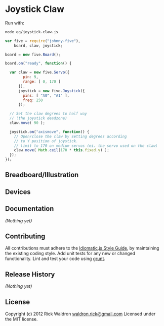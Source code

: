 # Joystick Claw

Run with:
```bash
node eg/joystick-claw.js
```


```javascript
var five = require("johnny-five"),
    board, claw, joystick;

board = new five.Board();

board.on("ready", function() {

  var claw = new five.Servo({
        pin: 9,
        range: [ 0, 170 ]
      }),
      joystick = new five.Joystick({
        pins: [ "A0", "A1" ],
        freq: 250
      });

  // Set the claw degrees to half way
  // (the joystick deadzone)
  claw.move( 90 );

  joystick.on("axismove", function() {
    // Open/close the claw by setting degrees according
    // to Y position of joystick.
    // limit to 170 on medium servos (ei. the servo used on the claw)
    claw.move( Math.ceil(170 * this.fixed.y) );
  });
});

```

## Breadboard/Illustration





## Devices




## Documentation

_(Nothing yet)_









## Contributing
All contributions must adhere to the [Idiomatic.js Style Guide](https://github.com/rwldrn/idiomatic.js),
by maintaining the existing coding style. Add unit tests for any new or changed functionality. Lint and test your code using [grunt](https://github.com/cowboy/grunt).

## Release History
_(Nothing yet)_

## License
Copyright (c) 2012 Rick Waldron <waldron.rick@gmail.com>
Licensed under the MIT license.
